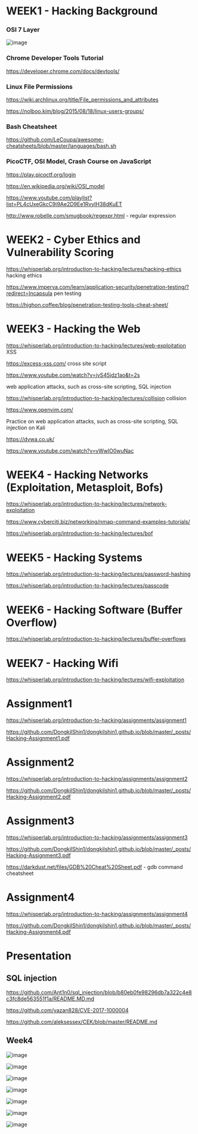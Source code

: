 # WEEK1 - Hacking Background 

### OSI 7 Layer
![image](https://user-images.githubusercontent.com/94558947/157914203-6ae42ac9-c84b-4567-a42a-2901a1b45475.png)

### Chrome Developer Tools Tutorial

https://developer.chrome.com/docs/devtools/

### Linux File Permissions

https://wiki.archlinux.org/title/File_permissions_and_attributes

https://nolboo.kim/blog/2015/08/18/linux-users-groups/

### Bash Cheatsheet

https://github.com/LeCoupa/awesome-cheatsheets/blob/master/languages/bash.sh

### PicoCTF, OSI Model, Crash Course on JavaScript

https://play.picoctf.org/login

https://en.wikipedia.org/wiki/OSI_model

https://www.youtube.com/playlist?list=PL4cUxeGkcC9i9Ae2D9Ee1RvylH38dKuET

http://www.robelle.com/smugbook/regexpr.html - regular expression

# WEEK2 - Cyber Ethics and Vulnerability Scoring

https://whisperlab.org/introduction-to-hacking/lectures/hacking-ethics     hacking ethics

https://www.imperva.com/learn/application-security/penetration-testing/?redirect=Incapsula            pen testing

https://highon.coffee/blog/penetration-testing-tools-cheat-sheet/

# WEEK3 - Hacking the Web

https://whisperlab.org/introduction-to-hacking/lectures/web-exploitation   XSS

https://excess-xss.com/        cross site script 

https://www.youtube.com/watch?v=jvS45jdz1ao&t=2s

web application attacks, such as cross-site scripting, SQL injection

https://whisperlab.org/introduction-to-hacking/lectures/collision   collision

https://www.openvim.com/

Practice on web application attacks, such as cross-site scripting, SQL injection on Kali

https://dvwa.co.uk/

https://www.youtube.com/watch?v=yWwlO0wuNac


# WEEK4 - Hacking Networks (Exploitation, Metasploit, Bofs)

https://whisperlab.org/introduction-to-hacking/lectures/network-exploitation

https://www.cyberciti.biz/networking/nmap-command-examples-tutorials/

https://whisperlab.org/introduction-to-hacking/lectures/bof


# WEEK5 - Hacking Systems

https://whisperlab.org/introduction-to-hacking/lectures/password-hashing

https://whisperlab.org/introduction-to-hacking/lectures/passcode

# WEEK6 - Hacking Software (Buffer Overflow)

https://whisperlab.org/introduction-to-hacking/lectures/buffer-overflows

# WEEK7 - Hacking Wifi

https://whisperlab.org/introduction-to-hacking/lectures/wifi-exploitation

# Assignment1

https://whisperlab.org/introduction-to-hacking/assignments/assignment1

https://github.com/DongkilShin1/dongkilshin1.github.io/blob/master/_posts/Hacking-Assignment1.pdf

# Assignment2

https://whisperlab.org/introduction-to-hacking/assignments/assignment2

https://github.com/DongkilShin1/dongkilshin1.github.io/blob/master/_posts/Hacking-Assignment2.pdf

# Assignment3

https://whisperlab.org/introduction-to-hacking/assignments/assignment3

https://github.com/DongkilShin1/dongkilshin1.github.io/blob/master/_posts/Hacking-Assignment3.pdf

https://darkdust.net/files/GDB%20Cheat%20Sheet.pdf   - gdb command cheatsheet

# Assignment4

https://whisperlab.org/introduction-to-hacking/assignments/assignment4

https://github.com/DongkilShin1/dongkilshin1.github.io/blob/master/_posts/Hacking-Assignment4.pdf

# Presentation
## SQL injection
https://github.com/Ant1n0/sql_injection/blob/b80eb0fe98296db7a322c4e8c3fc8de563551f1a/README.MD.md

https://github.com/yazan828/CVE-2017-1000004

https://github.com/aleksessex/CEK/blob/master/README.md

## Week4

![image](https://user-images.githubusercontent.com/94558947/161453828-c4145fc0-a57a-44bd-b28c-c64227b75953.png)

![image](https://user-images.githubusercontent.com/94558947/161454082-81791a6f-1d4c-473e-8667-eed973e2fd11.png)

![image](https://user-images.githubusercontent.com/94558947/161454095-fb44b5dd-cb67-46af-ad09-eecde9a26a24.png)

![image](https://user-images.githubusercontent.com/94558947/161458919-73a989de-3a6f-489f-be03-f3ce8762c3a5.png)

![image](https://user-images.githubusercontent.com/94558947/161469736-df316962-947e-4a31-9545-c2e2401f1bb7.png)

![image](https://user-images.githubusercontent.com/94558947/161546442-5286b14b-c736-465d-b274-0423edbcd6e6.png)

![image](https://user-images.githubusercontent.com/94558947/161546947-7267c8ea-d258-4fd6-9283-a964904562ad.png)

